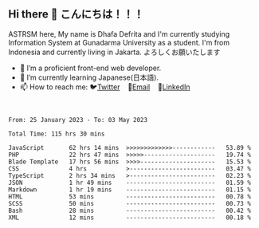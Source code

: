 ## Hi there 👋 こんにちは！！！
ASTRSM here, My name is Dhafa Defrita and I'm currently studying Information System at Gunadarma University as a student. I'm from Indonesia and currently living in Jakarta. よろしくお願いたします

- 🔭 I’m a proficient front-end web developer.
- 🌱 I’m currently learning Japanese(日本語).
- 📫 How to reach me: 🐦[Twitter](https://twitter.com/0_astrsm)&nbsp;&nbsp;&nbsp;&nbsp;📧[Email](ddefrito84@gmail.com)&nbsp;&nbsp;&nbsp;&nbsp;💼[LinkedIn](https://www.linkedin.com/in/dhafa-defrita-rama-yudistira-9357a9229/)
<br>
<!-- <p align="left">
<a href="https://github.com/ASTRSM">
  <img height="180em" src="https://github-readme-stats-eight-theta.vercel.app/api?username=ASTRSM&show_icons=true&theme=dracula&include_all_commits=true&count_private=true"/>
  <img height="180em" src="https://github-readme-stats-eight-theta.vercel.app/api/top-langs/?username=ASTRSM&layout=compact&langs_count=8&theme=dracula"/>
</a>
</p> -->

<!--START_SECTION:waka-->

```text
From: 25 January 2023 - To: 03 May 2023

Total Time: 115 hrs 30 mins

JavaScript       62 hrs 14 mins  >>>>>>>>>>>>>------------   53.89 %
PHP              22 hrs 47 mins  >>>>>--------------------   19.74 %
Blade Template   17 hrs 56 mins  >>>>---------------------   15.53 %
CSS              4 hrs           >------------------------   03.47 %
TypeScript       2 hrs 34 mins   >------------------------   02.23 %
JSON             1 hr 49 mins    -------------------------   01.59 %
Markdown         1 hr 19 mins    -------------------------   01.15 %
HTML             53 mins         -------------------------   00.78 %
SCSS             50 mins         -------------------------   00.73 %
Bash             28 mins         -------------------------   00.42 %
XML              12 mins         -------------------------   00.18 %
```

<!--END_SECTION:waka-->
